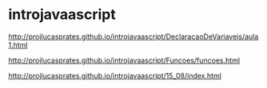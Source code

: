 # introjavaascript

http://projlucasprates.github.io/introjavaascript/DeclaracaoDeVariaveis/aula1.html

http://projlucasprates.github.io/introjavaascript/Funcoes/funcoes.html

http://projlucasprates.github.io/introjavaascript/15_08/index.html
